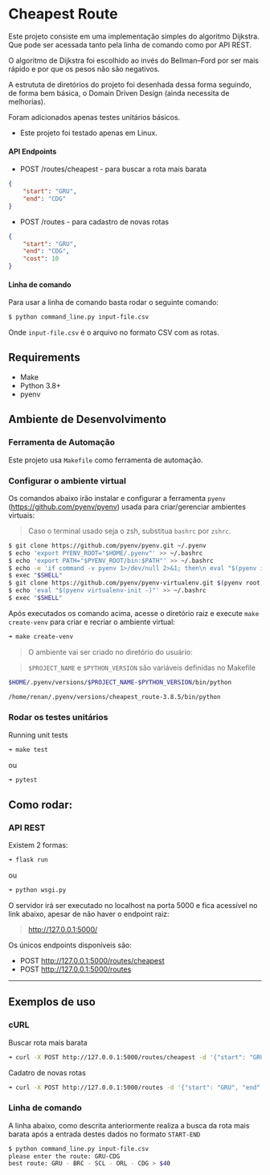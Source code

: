 # Cheapest Route

Este projeto consiste em uma implementação simples do algoritmo Dijkstra.
Que pode ser acessada tanto pela linha de comando como por API REST.

O algoritmo de Dijkstra foi escolhido ao invés do Bellman–Ford por ser mais rápido e por que os pesos não são negativos.

A estrututa de diretórios do projeto foi desenhada dessa forma seguindo, de forma bem básica, o Domain Driven Design (ainda necessita de melhorias).

Foram adicionados apenas testes unitários básicos.

 - Este projeto foi testado apenas em Linux.

#### API Endpoints
- POST /routes/cheapest - para buscar a rota mais barata

```json
{
    "start": "GRU",
    "end": "CDG"
}
```

- POST /routes - para cadastro de novas rotas

```json
{
    "start": "GRU",
    "end": "CDG",
    "cost": 10
}
```

#### Linha de comando

Para usar a linha de comando basta rodar o seguinte comando:

```bash
$ python command_line.py input-file.csv
```
Onde `input-file.csv` é o arquivo no formato CSV com as rotas.


## Requirements

 - Make
 - Python 3.8+
 - pyenv


## Ambiente de Desenvolvimento
 
 
### Ferramenta de Automação

Este projeto usa `Makefile` como ferramenta de automação.

### Configurar o ambiente virtual

Os comandos abaixo irão instalar e configurar a ferramenta `pyenv` (https://github.com/pyenv/pyenv) usada para criar/gerenciar ambientes virtuais:

> Caso o terminal usado seja o zsh, substitua `bashrc` por `zshrc`.

```bash
$ git clone https://github.com/pyenv/pyenv.git ~/.pyenv
$ echo 'export PYENV_ROOT="$HOME/.pyenv"' >> ~/.bashrc
$ echo 'export PATH="$PYENV_ROOT/bin:$PATH"' >> ~/.bashrc
$ echo -e 'if command -v pyenv 1>/dev/null 2>&1; then\n eval "$(pyenv init -)"\nfi' >> ~/.bashrc
$ exec "$SHELL"
$ git clone https://github.com/pyenv/pyenv-virtualenv.git $(pyenv root)/plugins/pyenv-virtualenv
$ echo 'eval "$(pyenv virtualenv-init -)"' >> ~/.bashrc
$ exec "$SHELL"
```

Após executados os comando acima, acesse o diretório raiz e execute `make create-venv` para criar e recriar o ambiente virtual:

```bash
➜ make create-venv
```

> O ambiente vai ser criado no diretório do usuário:

> `$PROJECT_NAME` e `$PYTHON_VERSION` são variáveis definidas no Makefile

```bash
$HOME/.pyenv/versions/$PROJECT_NAME-$PYTHON_VERSION/bin/python

/home/renan/.pyenv/versions/cheapest_route-3.8.5/bin/python
```


### Rodar os testes unitários

Running unit tests
```bash
➜ make test
```

ou 
```bash
➜ pytest
```

## Como rodar:

### API REST
Existem 2 formas:

```bash
➜ flask run
```
ou

```bash
➜ python wsgi.py
```

O servidor irá ser executado no localhost na porta 5000 e fica acessível no link abaixo, apesar de não haver o endpoint raiz:

> http://127.0.0.1:5000/

Os únicos endpoints disponíveis são:
- POST http://127.0.0.1:5000/routes/cheapest
- POST http://127.0.0.1:5000/routes

---
## Exemplos de uso

### cURL


Buscar rota mais barata

```bash
➜ curl -X POST http://127.0.0.1:5000/routes/cheapest -d '{"start": "GRU", "end": "CDG"}' -H 'Content-Type: application/json'
```

Cadatro de novas rotas
```bash
➜ curl -X POST http://127.0.0.1:5000/routes -d '{"start": "GRU", "end": "GCC", "cost": "10"}' -H 'Content-Type: application/json'                                      
```

### Linha de comando

A linha abaixo, como descrita anteriormente realiza a busca da rota mais barata após a entrada destes dados no formato `START-END`
```bash
$ python command_line.py input-file.csv
please enter the route: GRU-CDG
best route: GRU - BRC - SCL - ORL - CDG > $40
```